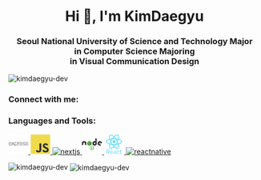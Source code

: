 <h1 align="center">Hi 👋, I'm KimDaegyu</h1>
<h3 align="center">Seoul National University of Science and Technology Major<br/>
  in Computer Science Majoring<br/>
  in Visual Communication Design</h3>

<p align="left"> <img src="https://komarev.com/ghpvc/?username=kimdaegyu-dev&label=Profile%20views&color=0e75b6&style=flat" alt="kimdaegyu-dev" /> </p>

<h3 align="left">Connect with me:</h3>
<p align="left">
</p>

<h3 align="left">Languages and Tools:</h3>
<p align="left"> <a href="https://expressjs.com" target="_blank" rel="noreferrer"> <img src="https://raw.githubusercontent.com/devicons/devicon/master/icons/express/express-original-wordmark.svg" alt="express" width="40" height="40"/> </a> <a href="https://developer.mozilla.org/en-US/docs/Web/JavaScript" target="_blank" rel="noreferrer"> <img src="https://raw.githubusercontent.com/devicons/devicon/master/icons/javascript/javascript-original.svg" alt="javascript" width="40" height="40"/> </a> <a href="https://nextjs.org/" target="_blank" rel="noreferrer"> <img src="https://cdn.worldvectorlogo.com/logos/nextjs-2.svg" alt="nextjs" width="40" height="40"/> </a> <a href="https://nodejs.org" target="_blank" rel="noreferrer"> <img src="https://raw.githubusercontent.com/devicons/devicon/master/icons/nodejs/nodejs-original-wordmark.svg" alt="nodejs" width="40" height="40"/> </a> <a href="https://reactjs.org/" target="_blank" rel="noreferrer"> <img src="https://raw.githubusercontent.com/devicons/devicon/master/icons/react/react-original-wordmark.svg" alt="react" width="40" height="40"/> </a> <a href="https://reactnative.dev/" target="_blank" rel="noreferrer"> <img src="https://reactnative.dev/img/header_logo.svg" alt="reactnative" width="40" height="40"/> </a> </p>

<p><img align="left" src="https://github-readme-stats.vercel.app/api/top-langs?username=kimdaegyu-dev&show_icons=true&locale=en&layout=compact" alt="kimdaegyu-dev" /></p>

<p>&nbsp;<img align="center" src="https://github-readme-stats.vercel.app/api?username=kimdaegyu-dev&show_icons=true&locale=en" alt="kimdaegyu-dev" /></p>
